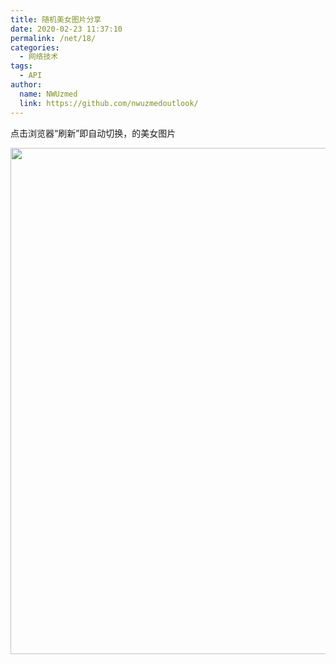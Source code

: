 ```yaml
---
title: 随机美女图片分享
date: 2020-02-23 11:37:10
permalink: /net/18/
categories: 
  - 网络技术
tags: 
  - API
author: 
  name: NWUzmed
  link: https://github.com/nwuzmedoutlook/
---
```

点击浏览器“刷新”即自动切换，的美女图片
<!-- more -->

<div align="center"><img src="https://api.vvhan.com/api/mobil.girl" width=810></div>
